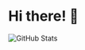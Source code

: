 # Hi there! 👋

![GitHub Stats](https://github-readme-stats.vercel.app/api?username=chaitushiva&show_icons=true&theme=radical)
